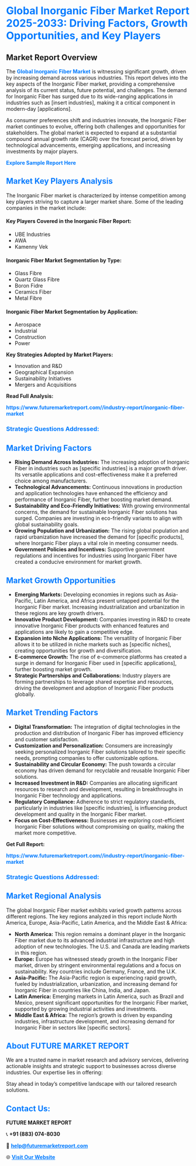 <h1 style="color: #007BFF;">Global Inorganic Fiber Market Report 2025-2033: Driving Factors, Growth Opportunities, and Key Players</h1>

<section id="overview">
<h2>Market Report Overview</h2>
<p>The <a href="https://www.futuremarketreport.com//industry-report/inorganic-fiber-market" style="color: #007BFF; text-decoration: none;"><strong>Global Inorganic Fiber Market</strong></a> is witnessing significant growth, driven by increasing demand across various industries. This report delves into the key aspects of the Inorganic Fiber market, providing a comprehensive analysis of its current status, future potential, and challenges. The demand for Inorganic Fiber has surged due to its wide-ranging applications in industries such as [insert industries], making it a critical component in modern-day [applications].</p>
<p>As consumer preferences shift and industries innovate, the Inorganic Fiber market continues to evolve, offering both challenges and opportunities for stakeholders. The global market is expected to expand at a substantial compound annual growth rate (CAGR) over the forecast period, driven by technological advancements, emerging applications, and increasing investments by major players.</p>
</section>

<section id="overview">
<p><a href="https://www.futuremarketreport.com//request-sample/reportId=52342" style="color: #007BFF; text-decoration: none;"><strong>Explore Sample Report Here</strong></a></p>
</section>

<section id="key-players">
<h2 style="color: #007BFF;">Market Key Players Analysis</h2>
<p>The Inorganic Fiber market is characterized by intense competition among key players striving to capture a larger market share. Some of the leading companies in the market include:</p>
<h4>Key Players Covered in the Inorganic Fiber Report:</h4>
<ul><li>UBE Industries</li><li>AWA</li><li>Kamenny Vek</li></ul>
<h4>Inorganic Fiber Market Segmentation by Type:</h4>
<ul><li>Glass Fibre</li><li>Quartz Glass Fibre</li><li>Boron Fidre</li><li>Ceramics Fiber</li><li>Metal Fibre</li></ul>

<h4>Inorganic Fiber Market Segmentation by Application:</h4>
<ul><li>Aerospace</li><li>Industrial</li><li>Construction</li><li>Power</li></ul>
<p><strong>Key Strategies Adopted by Market Players:</strong></p>
<ul>
<li>Innovation and R&D</li>
<li>Geographical Expansion</li>
<li>Sustainability Initiatives</li>
<li>Mergers and Acquisitions</li>
</ul>
</section>

<section>
<p><strong>Read Full Analysis: </strong></p><a href="https://www.futuremarketreport.com//industry-report/inorganic-fiber-market" style="color: #007BFF; text-decoration: none;"><strong>https://www.futuremarketreport.com//industry-report/inorganic-fiber-market</strong></a>
<h3 style="color: #007BFF;">Strategic Questions Addressed:</h3>
</section>

<section id="driving-factors">
<h2 style="color: #007BFF;">Market Driving Factors</h2>
<ul>
<li><strong>Rising Demand Across Industries:</strong> The increasing adoption of Inorganic Fiber in industries such as [specific industries] is a major growth driver. Its versatile applications and cost-effectiveness make it a preferred choice among manufacturers.</li>
<li><strong>Technological Advancements:</strong> Continuous innovations in production and application technologies have enhanced the efficiency and performance of Inorganic Fiber, further boosting market demand.</li>
<li><strong>Sustainability and Eco-Friendly Initiatives:</strong> With growing environmental concerns, the demand for sustainable Inorganic Fiber solutions has surged. Companies are investing in eco-friendly variants to align with global sustainability goals.</li>
<li><strong>Growing Population and Urbanization:</strong> The rising global population and rapid urbanization have increased the demand for [specific products], where Inorganic Fiber plays a vital role in meeting consumer needs.</li>
<li><strong>Government Policies and Incentives:</strong> Supportive government regulations and incentives for industries using Inorganic Fiber have created a conducive environment for market growth.</li>
</ul>
</section>

<section id="growth-opportunities">
<h2 style="color: #007BFF;">Market Growth Opportunities</h2>
<ul>
<li><strong>Emerging Markets:</strong> Developing economies in regions such as Asia-Pacific, Latin America, and Africa present untapped potential for the Inorganic Fiber market. Increasing industrialization and urbanization in these regions are key growth drivers.</li>
<li><strong>Innovative Product Development:</strong> Companies investing in R&D to create innovative Inorganic Fiber products with enhanced features and applications are likely to gain a competitive edge.</li>
<li><strong>Expansion into Niche Applications:</strong> The versatility of Inorganic Fiber allows it to be utilized in niche markets such as [specific niches], creating opportunities for growth and diversification.</li>
<li><strong>E-commerce Growth:</strong> The rise of e-commerce platforms has created a surge in demand for Inorganic Fiber used in [specific applications], further boosting market growth.</li>
<li><strong>Strategic Partnerships and Collaborations:</strong> Industry players are forming partnerships to leverage shared expertise and resources, driving the development and adoption of Inorganic Fiber products globally.</li>
</ul>
</section>

<section id="trending-factors">
<h2 style="color: #007BFF;">Market Trending Factors</h2>
<ul>
<li><strong>Digital Transformation:</strong> The integration of digital technologies in the production and distribution of Inorganic Fiber has improved efficiency and customer satisfaction.</li>
<li><strong>Customization and Personalization:</strong> Consumers are increasingly seeking personalized Inorganic Fiber solutions tailored to their specific needs, prompting companies to offer customizable options.</li>
<li><strong>Sustainability and Circular Economy:</strong> The push towards a circular economy has driven demand for recyclable and reusable Inorganic Fiber solutions.</li>
<li><strong>Increased Investment in R&D:</strong> Companies are allocating significant resources to research and development, resulting in breakthroughs in Inorganic Fiber technology and applications.</li>
<li><strong>Regulatory Compliance:</strong> Adherence to strict regulatory standards, particularly in industries like [specific industries], is influencing product development and quality in the Inorganic Fiber market.</li>
<li><strong>Focus on Cost-Effectiveness:</strong> Businesses are exploring cost-efficient Inorganic Fiber solutions without compromising on quality, making the market more competitive.</li>
</ul>
</section>

<section>
<p><strong>Get Full Report: </strong></p><a href="https://www.futuremarketreport.com//industry-report/inorganic-fiber-market" style="color: #007BFF; text-decoration: none;"><strong>https://www.futuremarketreport.com//industry-report/inorganic-fiber-market</strong></a>
<h3 style="color: #007BFF;">Strategic Questions Addressed:</h3>
</section>


<section id="regional-analysis">
<h2 style="color: #007BFF;">Market Regional Analysis</h2>
<p>The global Inorganic Fiber market exhibits varied growth patterns across different regions. The key regions analyzed in this report include North America, Europe, Asia-Pacific, Latin America, and the Middle East & Africa:</p>
<ul>
<li><strong>North America:</strong> This region remains a dominant player in the Inorganic Fiber market due to its advanced industrial infrastructure and high adoption of new technologies. The U.S. and Canada are leading markets in this region.</li>
<li><strong>Europe:</strong> Europe has witnessed steady growth in the Inorganic Fiber market, driven by stringent environmental regulations and a focus on sustainability. Key countries include Germany, France, and the U.K.</li>
<li><strong>Asia-Pacific:</strong> The Asia-Pacific region is experiencing rapid growth, fueled by industrialization, urbanization, and increasing demand for Inorganic Fiber in countries like China, India, and Japan.</li>
<li><strong>Latin America:</strong> Emerging markets in Latin America, such as Brazil and Mexico, present significant opportunities for the Inorganic Fiber market, supported by growing industrial activities and investments.</li>
<li><strong>Middle East & Africa:</strong> The region’s growth is driven by expanding industries, infrastructure development, and increasing demand for Inorganic Fiber in sectors like [specific sectors].</li>
</ul>
</section>

<footer>
<h2 style="color: #007BFF;">About FUTURE MARKET REPORT</h2>
<p>We are a trusted name in market research and advisory services, delivering actionable insights and strategic support to businesses across diverse industries. Our expertise lies in offering:</p>

<p>Stay ahead in today’s competitive landscape with our tailored research solutions.</p>

<h2 style="color: #007BFF;">Contact Us:</h2>
<p><strong>FUTURE MARKET REPORT</strong></p>
<p>📞 <strong>+91 (883) 074-8030</strong></p>
<p>📧 <strong><a href="mailto:help@futuremarketreport.com" style="color: #007BFF;">help@futuremarketreport.com</a></strong></p>
<p>🌐 <strong><a href="https://www.futuremarketreport.com/" style="color: #007BFF;">Visit Our Website</a></strong></p>
</footer>